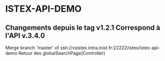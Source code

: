 ISTEX-API-DEMO
=============
Changements depuis le tag v1.2.1
Correspond à l'API v.3.4.0
-------------
 Merge branch 'master' of ssh://vsistex.intra.inist.fr:22222/istex/istex-api-demo
Retour des globalSearchPage(Controller)

